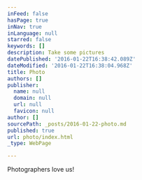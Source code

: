 ```yaml
---
inFeed: false
hasPage: true
inNav: true
inLanguage: null
starred: false
keywords: []
description: Take some pictures
datePublished: '2016-01-22T16:38:42.089Z'
dateModified: '2016-01-22T16:38:04.968Z'
title: Photo
authors: []
publisher:
  name: null
  domain: null
  url: null
  favicon: null
author: []
sourcePath: _posts/2016-01-22-photo.md
published: true
url: photo/index.html
_type: WebPage

---
```

Photographers love us!